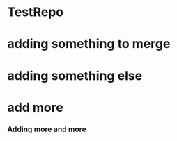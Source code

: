 # TestRepo
# adding something to merge
# adding something else

# add more

### Adding more and more
